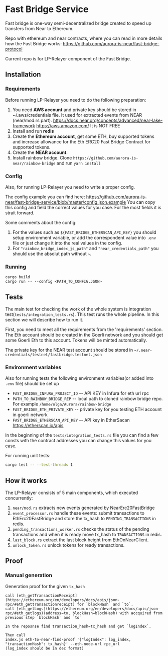 # Fast Bridge Service

Fast bridge is one-way semi-decentralized bridge created to speed up transfers from Near to Ethereum.

Repo with ethereum and near contracts, where you can read in more details how the Fast Bridge works: https://github.com/aurora-is-near/fast-bridge-protocol

Current repo is for LP-Relayer component of the Fast Bridge.

## Installation
### Requirements
Before running LP-Relayer you need to do the following preparation: 
1. You need **AWS account** and private key should be stored in ~/.aws/credentials file. It used for extracted events from NEAR (near/mod.rs part). https://docs.near.org/concepts/advanced/near-lake-framework https://aws.amazon.com/ It is NOT FREE
2. Install and run **redis**
3. Create the **Ethereum account**, get some ETH, buy supported tokens and increase allowance for the Eth ERC20 Fast Bridge Contract for supported tokens.
4. Create the **NEAR account**.
5. Install rainbow bridge. Clone `https://github.com/aurora-is-near/rainbow-bridge` and run `yarn install`

### Config
Also, for running LP-Relayer you need to write a proper config.

The config example you can find here: https://github.com/aurora-is-near/fast-bridge-service/blob/master/config.json.example
You can copy this config and field the correct values for you case. For the most
fields it is strait forward. 

Some comments about the config: 
1. For the values such as `${FAST_BRIDGE_ETHERSCAN_API_KEY}` you should setup environment variable, or
add the correspondent value into `.env` file or just change it into the real values in the config.
2. For `"rainbow_bridge_index_js_path"` and `"near_credentials_path"`
you should use the absolut path without `~`.

### Running
```
cargo build
cargo run -- --config <PATH_TO_CONFIG.JSON>
```

## Tests
The main test for checking the work of the whole system is integration test(`tests/integration_tests.rs`). 
This test runs the whole pipeline. In this section we will describe how to run it. 

First, you need to meet all the requirements from the 'requirements' section. 
The Eth account should be created in the Goerli network and you should
get some Goerli Eth to this account. Tokens will be minted automatically.

The private key for the NEAR test account should be stored in `~/.near-credentials/testnet/fastbridge.testnet.json`

### Environment variables
Also for running tests the following environment variables(or added into `.env` file) should be set up
* `FAST_BRIDGE_INFURA_PROJECT_ID` -- API KEY in Infura for eth url rpc
* `PATH_TO_RAINBOW_BRIDGE_REP` -- local path to cloned rainbow bridge  repo. For example `/home/olga/Aurora/rainbow-bridge`
* `FAST_BRIDGE_ETH_PRIVATE_KEY` -- private key for you testing ETH account in goerli network
* `FAST_BRIDGE_ETHERSCAN_API_KEY` -- API key in EtherSacan https://etherscan.io/apis

In the beginning of the `tests/integration_tests.rs` file you 
can find a few consts with the contract addresses you can 
change this values for you case. 

For running unit tests:
```bash
cargo test -- --test-threads 1
```

## How it works
The LP-Relayer consists of 5 main components, which executed concurrently:
1. `near/mod.rs` extracts new events generated by NearErc20FastBridge
2. `event_processor.rs` handle these events: submit transactions to EthErc20FastBridge and store the tx_hash to `PENDING_TRANSACTIONS` in redis.
3. `pending_transactions_worker.rs` checks the status of the pending transactions and when it is ready move tx_hash to `TRANSACTIONS` in redis.
4. `last_block.rs` extract the last block height from EthOnNearClient.
5. `unlock_token.rs` unlock tokens for ready transactions.

## Proof
### Manual generation
Generation proof for the given `tx_hash`
```
call [eth_getTransactionReceipt](https://ethereum.org/en/developers/docs/apis/json-rpc/#eth_gettransactionreceipt) for `blockHash` and `to`.
call [eth_getLogs](https://ethereum.org/en/developers/docs/apis/json-rpc/#eth_getlogs)(address=to, blockHash=blockHash) with accquired from previous step `blockHash` and `to`

In the reposnse find transaction_hash=tx_hash and get `logIndex`.

Then call 
index.js eth-to-near-find-proof '{"logIndex": log_index, "transactionHash": tx_hash}' --eth-node-url rpc_url
(log_index should be in dec format)
```
